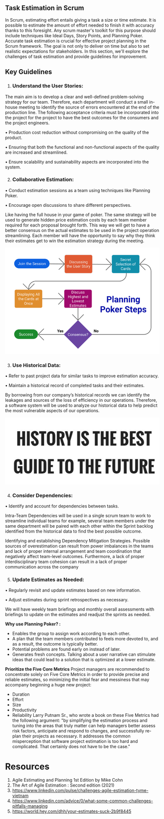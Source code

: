 ## Task Estimation in Scrum
 

In Scrum, estimating effort entails giving a task a size or time estimate. It is possible to estimate the amount of effort needed to finish it with accuracy thanks to this foresight. Any scrum master's toolkit for this purpose should include techniques like Ideal Days, Story Points, and Planning Poker.
Accurate task estimation is crucial for effective project planning in the Scrum framework. The goal is not only to deliver on time but also to set realistic expectations for stakeholders. In this section, we'll explore the challenges of task estimation and provide guidelines for improvement.

## Key Guidelines


 1.  ### Understand the User Stories:

The main aim is to develop a clear and well-defined problem-solving strategy for our team. Therefore, each department will conduct a small in-house meeting to identify the source of errors encountered at the end of the production line. 
The following acceptance criteria must be incorporated into the project for the project to have the best outcomes for the consumers and the project engineers.


•	Production cost reduction without compromising on the quality of the product.

•	Ensuring that both the functional and non-functional aspects of the quality are increased and streamlined.

•	Ensure scalability and sustainability aspects are incorporated into the system. 



2. ### Collaborative Estimation:

•	Conduct estimation sessions as a team using techniques like Planning Poker.

•	Encourage open discussions to share different perspectives.

Like having the full house in your game of poker. The same strategy will be used to generate hidden price estimation costs by each team member required for each proposal brought forth. This way we will get to have a better consensus on the actual estimates to be used in the project operation streamlining. 
Each member will have the opportunity to say why they think their estimates get to win the estimation strategy during the meeting. 

![alt text](<planning-poker-correct-steps.png>)


3. ###	Use Historical Data:

•	Refer to past project data for similar tasks to improve estimation accuracy.

•	Maintain a historical record of completed tasks and their estimates.

By borrowing from our company’s historical records we can identify the leakages and sources of the loss of efficiency in our operations. Therefore, a software system will be used to analyze our historical data to help predict the most vulnerable aspects of our operations.

![alt text](<History.jpg>)

4. ###	Consider Dependencies:

•	Identify and account for dependencies between tasks.

Intra-Team Dependencies will be used in a single scrum team to work to streamline individual teams for example, several team members under the same department will be paired with each other within the Sprint backlog identified from the historical data to find the best possible outcome.

Identifying and establishing Dependency Mitigation Strategies. Possible sources of overestimation can result from power imbalances in the teams and lack of proper internal arrangement and team coordination that negatively affect team-level outcomes. Furthermore, a lack of proper interdisciplinary team cohesion can result in a lack of proper communication across the company


5. ###	Update Estimates as Needed:

•	Regularly revisit and update estimates based on new information.

•	Adjust estimates during sprint retrospectives as necessary.

We will have weekly team briefings and monthly overall assessments with briefings to update on the estimates and readjust the sprints as needed. 

**Why use Planning Poker? :**
- Enables the group to assign work according to each other.
- A plan that the team members contributed to feels more devoted to, and as a result, the outcome is typically better.
- Potential problems are found early on instead of later.
- Generates fresh concepts. Talking about a user narrative can stimulate ideas that could lead to a solution that is optimized at a lower estimate.

**Prioritize the Five Core Metrics**
Project managers are recommended to concentrate solely on Five Core Metrics in order to provide precise and reliable estimates, so minimizing the initial fear and messiness that may accompany beginning a huge new project:
- Duration
- Effort
- Size
- Productivity
- Reliability
Larry Putnam Sr., who wrote a book on these Five Metrics had the following argument:
"by simplifying the estimation process and tuning into the areas that truly matter can help managers better assess risk factors, anticipate and respond to changes, and successfully re-plan their projects as necessary. It addresses the common misperception that software project estimation is too hard and complicated. That certainly does not have to be the case."




# Resources

1.	Agile Estimating and Planning 1st Edition by Mike Cohn
2.	The Art of Agile Estimation : Second edition (2021)
3.	https://www.linkedin.com/pulse/challenges-agile-estimation-tyme-vietnam
4.	https://www.linkedin.com/advice/0/what-some-common-challenges-pitfalls-managing
5.	https://world.hey.com/dhh/your-estimates-suck-2b9f8445

